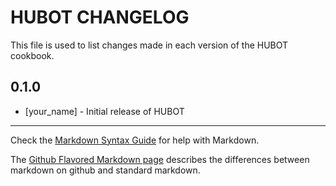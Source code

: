 # HUBOT CHANGELOG

This file is used to list changes made in each version of the HUBOT cookbook.

## 0.1.0
- [your_name] - Initial release of HUBOT

- - -
Check the [Markdown Syntax Guide](http://daringfireball.net/projects/markdown/syntax) for help with Markdown.

The [Github Flavored Markdown page](http://github.github.com/github-flavored-markdown/) describes the differences between markdown on github and standard markdown.

